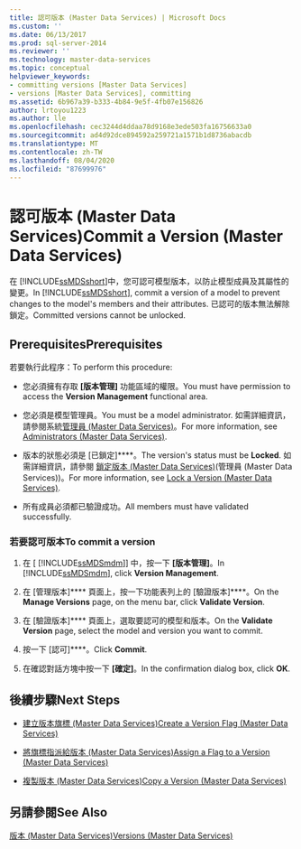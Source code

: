 ```yaml
---
title: 認可版本 (Master Data Services) | Microsoft Docs
ms.custom: ''
ms.date: 06/13/2017
ms.prod: sql-server-2014
ms.reviewer: ''
ms.technology: master-data-services
ms.topic: conceptual
helpviewer_keywords:
- committing versions [Master Data Services]
- versions [Master Data Services], committing
ms.assetid: 6b967a39-b333-4b84-9e5f-4fb07e156826
author: lrtoyou1223
ms.author: lle
ms.openlocfilehash: cec3244d4ddaa78d9168e3ede503fa16756633a0
ms.sourcegitcommit: ad4d92dce894592a259721a1571b1d8736abacdb
ms.translationtype: MT
ms.contentlocale: zh-TW
ms.lasthandoff: 08/04/2020
ms.locfileid: "87699976"
---
```

# <a name="commit-a-version-master-data-services"></a><span data-ttu-id="d320c-102">認可版本 (Master Data Services)</span><span class="sxs-lookup"><span data-stu-id="d320c-102">Commit a Version (Master Data Services)</span></span>
  <span data-ttu-id="d320c-103">在 [!INCLUDE[ssMDSshort](../includes/ssmdsshort-md.md)]中，您可認可模型版本，以防止模型成員及其屬性的變更。</span><span class="sxs-lookup"><span data-stu-id="d320c-103">In [!INCLUDE[ssMDSshort](../includes/ssmdsshort-md.md)], commit a version of a model to prevent changes to the model's members and their attributes.</span></span> <span data-ttu-id="d320c-104">已認可的版本無法解除鎖定。</span><span class="sxs-lookup"><span data-stu-id="d320c-104">Committed versions cannot be unlocked.</span></span>  
  
## <a name="prerequisites"></a><span data-ttu-id="d320c-105">Prerequisites</span><span class="sxs-lookup"><span data-stu-id="d320c-105">Prerequisites</span></span>  
 <span data-ttu-id="d320c-106">若要執行此程序：</span><span class="sxs-lookup"><span data-stu-id="d320c-106">To perform this procedure:</span></span>  
  
-   <span data-ttu-id="d320c-107">您必須擁有存取 **[版本管理]** 功能區域的權限。</span><span class="sxs-lookup"><span data-stu-id="d320c-107">You must have permission to access the **Version Management** functional area.</span></span>  
  
-   <span data-ttu-id="d320c-108">您必須是模型管理員。</span><span class="sxs-lookup"><span data-stu-id="d320c-108">You must be a model administrator.</span></span> <span data-ttu-id="d320c-109">如需詳細資訊，請參閱系統[管理員 &#40;Master Data Services&#41;](administrators-master-data-services.md)。</span><span class="sxs-lookup"><span data-stu-id="d320c-109">For more information, see [Administrators &#40;Master Data Services&#41;](administrators-master-data-services.md).</span></span>  
  
-   <span data-ttu-id="d320c-110">版本的狀態必須是 [已鎖定]\*\*\*\*。</span><span class="sxs-lookup"><span data-stu-id="d320c-110">The version's status must be **Locked**.</span></span> <span data-ttu-id="d320c-111">如需詳細資訊，請參閱 [鎖定版本 &#40;Master Data Services&#41;](../../2014/master-data-services/lock-a-version-master-data-services.md)(管理員 (Master Data Services))。</span><span class="sxs-lookup"><span data-stu-id="d320c-111">For more information, see [Lock a Version &#40;Master Data Services&#41;](../../2014/master-data-services/lock-a-version-master-data-services.md).</span></span>  
  
-   <span data-ttu-id="d320c-112">所有成員必須都已驗證成功。</span><span class="sxs-lookup"><span data-stu-id="d320c-112">All members must have validated successfully.</span></span>  
  
### <a name="to-commit-a-version"></a><span data-ttu-id="d320c-113">若要認可版本</span><span class="sxs-lookup"><span data-stu-id="d320c-113">To commit a version</span></span>  
  
1.  <span data-ttu-id="d320c-114">在 [ [!INCLUDE[ssMDSmdm](../includes/ssmdsmdm-md.md)]] 中，按一下 **[版本管理]**。</span><span class="sxs-lookup"><span data-stu-id="d320c-114">In [!INCLUDE[ssMDSmdm](../includes/ssmdsmdm-md.md)], click **Version Management**.</span></span>  
  
2.  <span data-ttu-id="d320c-115">在 [管理版本]\*\*\*\* 頁面上，按一下功能表列上的 [驗證版本]\*\*\*\*。</span><span class="sxs-lookup"><span data-stu-id="d320c-115">On the **Manage Versions** page, on the menu bar, click **Validate Version**.</span></span>  
  
3.  <span data-ttu-id="d320c-116">在 [驗證版本]\*\*\*\* 頁面上，選取要認可的模型和版本。</span><span class="sxs-lookup"><span data-stu-id="d320c-116">On the **Validate Version** page, select the model and version you want to commit.</span></span>  
  
4.  <span data-ttu-id="d320c-117">按一下 [認可]\*\*\*\*。</span><span class="sxs-lookup"><span data-stu-id="d320c-117">Click **Commit**.</span></span>  
  
5.  <span data-ttu-id="d320c-118">在確認對話方塊中按一下 **[確定]**。</span><span class="sxs-lookup"><span data-stu-id="d320c-118">In the confirmation dialog box, click **OK**.</span></span>  
  
## <a name="next-steps"></a><span data-ttu-id="d320c-119">後續步驟</span><span class="sxs-lookup"><span data-stu-id="d320c-119">Next Steps</span></span>  
  
-   [<span data-ttu-id="d320c-120">建立版本旗標 &#40;Master Data Services&#41;</span><span class="sxs-lookup"><span data-stu-id="d320c-120">Create a Version Flag &#40;Master Data Services&#41;</span></span>](../../2014/master-data-services/create-a-version-flag-master-data-services.md)  
  
-   [<span data-ttu-id="d320c-121">將旗標指派給版本 &#40;Master Data Services&#41;</span><span class="sxs-lookup"><span data-stu-id="d320c-121">Assign a Flag to a Version &#40;Master Data Services&#41;</span></span>](../../2014/master-data-services/assign-a-flag-to-a-version-master-data-services.md)  
  
-   [<span data-ttu-id="d320c-122">複製版本 &#40;Master Data Services&#41;</span><span class="sxs-lookup"><span data-stu-id="d320c-122">Copy a Version &#40;Master Data Services&#41;</span></span>](../../2014/master-data-services/copy-a-version-master-data-services.md)  
  
## <a name="see-also"></a><span data-ttu-id="d320c-123">另請參閱</span><span class="sxs-lookup"><span data-stu-id="d320c-123">See Also</span></span>  
 [<span data-ttu-id="d320c-124">版本 &#40;Master Data Services&#41;</span><span class="sxs-lookup"><span data-stu-id="d320c-124">Versions &#40;Master Data Services&#41;</span></span>](../../2014/master-data-services/versions-master-data-services.md)  
  
  
